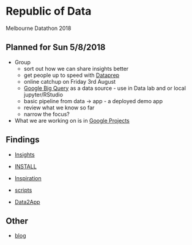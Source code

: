 # Republic of Data

Melbourne Datathon 2018

## Planned for Sun 5/8/2018

  - Group
    - sort out how we can share insights better
    - get people up to speed with [Dataprep](https://console.cloud.google.com/dataprep?project=republic-of-data-2018&folder&organizationId)
    - online catchup on Friday 3rd August
    - [Google Big Query](https://console.cloud.google.com/bigquery?project=republic-of-data-2018&folder&organizationId)
      as a data source - use in Data lab and or local jupyter/RStudio
    - basic pipeline from data -> app - a deployed demo app
    - review what we know so far
    - narrow the focus?
  - What we are working on is in [Google Projects](https://github.com/saramic/republic-of-data/projects/1)

## Findings

- [Insights](insights/README.md)

- [INSTALL](INSTALL.md)
- [Inspiration](inspiration.md)
- [scripts](scripts/)
- [Data2App](data2app-demo/)

## Other

- [blog](blog.md)


